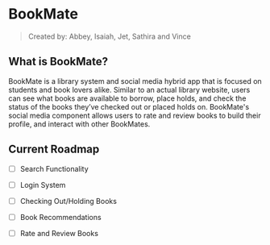 # BookMate  
> Created by: Abbey, Isaiah, Jet, Sathira and Vince

## What is BookMate?

BookMate is a library system and social media hybrid app that is focused on students and book lovers alike. 
Similar to an actual library website, users can see what books are available to borrow, place holds, and check the status 
of the books they’ve checked out or placed holds on.  BookMate's social media component allows users to rate and review books to build their profile, and interact with other BookMates.

## Current Roadmap

- [ ] Search Functionality
- [ ] Login System
- [ ] Checking Out/Holding Books
- [ ] Book Recommendations
- [ ] Rate and Review Books


